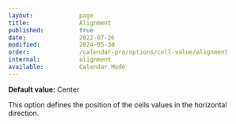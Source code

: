 ```yaml
---
layout:             page
title:              Alignment
published:          true
date:               2022-07-26
modified:           2024-05-30
order:              /calendar-pro/options/cell-value/alignment
internal:           alignment
available:          Calendar Mode
---
```

**Default value:** Center

This option defines the position of the cells values in the horizontal direction.
